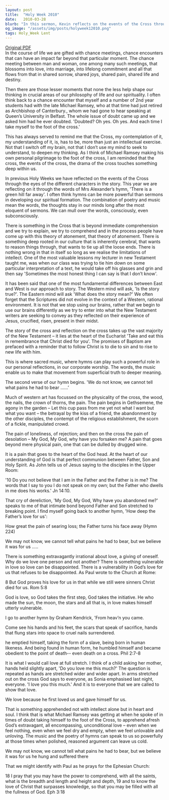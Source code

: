 ```yaml
---
layout: post
title:  "Holy Week 2010"
date:   2010-03-28
blurb: "In this sermon, Kevin reflects on the events of the Cross through the words of Mrs Alexander’s hymn, 'There is a green hill far away'. He emphasizes the power of hymns in spiritual formation and the importance of understanding the Cross beyond an intellectual exercise. The sermon also explores the pain and sacrifice of Jesus, the vulnerability of God's love, and the call for everyone to show that love."
og_image: "/assets/img/posts/holyweek12010.png"
tags: Holy_Week Lent
---
```

[Original PDF](/assets/pdf/holyweek12010.pdf)    
In the course of life we are gifted with chance meetings, chance encounters that can have an impact far beyond that particular moment. The chance meeting between man and woman, one among many such meetings, that blossoms into love, into marriage, into lifelong commitment and all that flows from that in shared sorrow, shared joys, shared pain, shared life and destiny.

Then there are those lesser moments that none the less help shape our thinking in crucial areas of our philosophy of life and our spirituality. I often think back to a chance encounter that myself and a number of 2nd year students had with the late Michael Ramsey, who at that time had just retired as Archbishop of Canterbury., whom we had gone to hear speaking at Queen’s University in Belfast. The whole issue of doubt came up and we asked him had he ever doubted. 'Doubted? Oh yes. Oh yes. And each time I take myself to the foot of the cross.'

This has always served to remind me that the Cross, my contemplation of it, my understanding of it, is, has to be, more than just an intellectual exercise. Not that I switch off my brain, not that I don’t use my mind to seek to understand, to deepen my thinking. As I think of Michael Ramsey making his own personal pilgrimage to the foot of the cross, I am reminded that the cross, the events of the cross, the drama of the cross touches something deep within us.

In previous Holy Weeks we have reflected on the events of the Cross through the eyes of the different characters in the story. This year we are reflecting on it through the words of Mrs Alexander’s hymn, 'There is a green hill far away'. I often think hymns can be more powerful than sermons in developing our spiritual formation. The combination of poetry and music mean the words, the thoughts stay in our minds long after the most eloquent of sermons. We can mull over the words, consciously, even subconsciously.

There is something in the Cross that is beyond immediate comprehension and we try to explain, we try to comprehend and in the process people have come up with this theory of atonement, that theory of atonement. There is something deep rooted in our culture that is inherently cerebral, that wants to reason things through, that wants to tie up all the loose ends. There is nothing wrong in that in itself so long as we realise the limitations of intellect. One of the most valuable lessons my lecturer in new Testament taught me, was when our class was trying to tie him down on some particular interpretation of a text, he would take off his glasses and grin and then say 'Sometimes the most honest thing I can say is that I don’t know'.

It has been said that one of the most fundamental differences between East and West is our approach to story. The Western mind will ask, 'Is the story true?'. The Eastern mind will ask 'What does the story mean?' We often forget that the Scriptures did not evolve in the context of a Western, rational environment. It is not that we stop using our brains, rather that we begin to use our brains differently as we try to enter into what the New Testament writers are seeking to convey as they reflected on their experience of Jesus, crucified, risen, present in their midst.

The story of the cross and reflection on the cross takes up the vast majority of the New Testament – it lies at the heart of the Eucharist 'Take and eat this in remembrance that Christ died for you'. The promises of Baptism are prefaced with a reminder that to follow Christ is to die to sin and to rise to new life with him.

This is where sacred music, where hymns can play such a powerful role in our personal reflections, in our corporate worship. The words, the music enable us to make that movement from superficial truth to deeper meaning.

The second verse of our hymn begins. 'We do not know, we cannot tell what pains he had to bear ……’

Much of western art has focussed on the physicality of the cross, the wood, the nails, the crown of thorns, the pain. The pain begins in Gethsemene, the agony in the garden – Let this cup pass from me yet not what I want but what you want – the betrayal by the kiss of a friend, the abandonment by the other disciples, the contempt of the religious establishment, the scorn of a fickle, manipulated crowd.

The pain of loneliness, of rejection; and then on the cross the pain of desolation – My God, My God, why have you forsaken me? A pain that goes beyond mere physical pain, one that can be dulled by drugged wine.

It is a pain that goes to the heart of the God head. At the heart of our understanding of God is that perfect communion between Father, Son and Holy Spirit. As John tells us of Jesus saying to the disciples in the Upper Room:

'10 Do you not believe that I am in the Father and the Father is in me? The words that I say to you I do not speak on my own; but the Father who dwells in me does his works.' Jn 14:10.

That cry of dereliction, 'My God, My God, Why have you abandoned me?' speaks to me of that intimate bond beyond Father and Son stretched to breaking point. I find myself going back to another hymn, 'How deep the Father’s love for us':

How great the pain of searing loss;
the Father turns his face away (Hymn 224)

We may not know, we cannot tell
what pains he had to bear,
but we believe it was for us …..

There is something extravagantly irrational about love, a giving of oneself. Why do we love one person and not another? There is something vulnerable in love so love can be disappointed. There is a vulnerability in God’s love for us that refuses to be disappointed. As Paul wrote to the Church at Rome:

8 But God proves his love for us in that while we still were sinners Christ died for us. Rom 5:8

God is love, so God takes the first step, God takes the initiative. He who made the sun, the moon, the stars and all that is, in love makes himself utterly vulnerable.

I go to another hymn by Graham Kendrick, 'From heav’n you came.

Come see his hands and his feet,
the scars that speak of sacrifice,
hands that flung stars into space
to cruel nails surrendered.

he emptied himself,
taking the form of a slave,
being born in human likeness.
And being found in human form,
he humbled himself
and became obedient to the point of death--
even death on a cross. Phil 2:7-8

It is what I would call love at full stretch. I think of a child asking her mother, hands held slightly apart, 'Do you love me this much?' The question is repeated as hands are stretched wider and wider apart. In arms stretched out on the cross God says to everyone, as Sonia emphasised last night, everyone. 'I love you this much.' And it is to everyone that we are called to show that love.

We love because he first loved us and gave himself for us.

That is something apprehended not with intellect alone but in heart and soul. I think that is what Michael Ramsey was getting at when he spoke of in times of doubt taking himself to the foot of the Cross, to apprehend afresh God’s extravagant, all encompassing, unconditional love – even when we feel nothing, even when we feel dry and empty, when we feel unlovable and unloving. The music and the poetry of hymns can speak to us so powerfully at those times when polished, reasoned argument can leave us cold.

We may not know, we cannot tell
what pains he had to bear,
but we believe it was for us
he hung and suffered there

That we might identify with Paul as he prays for the Ephesian Church:

18 I pray that you may have the power to comprehend, with all the saints, what is the breadth and length and height and depth, 19 and to know the love of Christ that surpasses knowledge, so that you may be filled with all the fullness of God. Eph 3:18
